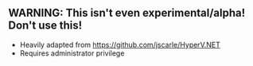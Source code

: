 ﻿## WARNING: This isn't even experimental/alpha! Don't use this!
* Heavily adapted from https://github.com/jscarle/HyperV.NET
* Requires administrator privilege